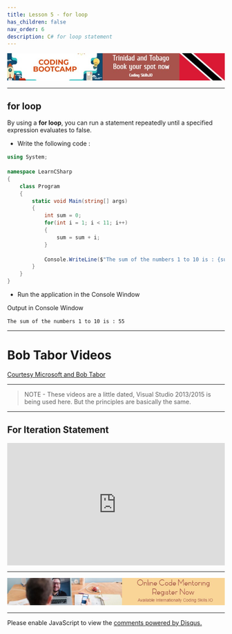 ```yaml
---
title: Lesson 5 - for loop
has_children: false
nav_order: 6
description: C# for loop statement
---
```


[![ad](../img/bootcamp.jpg)](https://rclapp.com/bootcamp.html)

****

## for loop

By using a **for loop**, you can run a statement repeatedly until a specified expression evaluates to false. 

- Write the following code :

```csharp
using System;

namespace LearnCSharp
{
    class Program
    {
        static void Main(string[] args)
        { 
            int sum = 0;
            for(int i = 1; i < 11; i++)
            {
                sum = sum + i;
            }

            Console.WriteLine($"The sum of the numbers 1 to 10 is : {sum}");
        }
    }
}
```

- Run the application in the Console Window

Output in Console Window
```
The sum of the numbers 1 to 10 is : 55
```

****

# Bob Tabor Videos

[Courtesy Microsoft and Bob Tabor](https://channel9.msdn.com/Series/CSharp-Fundamentals-for-Absolute-Beginners)

****

> NOTE - These videos are a little dated, Visual Studio 2013/2015 is being used here. But the principles are basically the same.

*****

## For Iteration Statement

<div style="overflow:hidden; padding-bottom:56.25%; position:relative; height:0;">
<iframe style="left:0; top:0; height:100%; width:100%; position:absolute;" src="https://www.youtube.com/embed/JrS0e_-8Nlo?autoplay=0&rel=0" frameborder="0" allow="accelerometer; autoplay; encrypted-media; gyroscope; picture-in-picture" allowfullscreen></iframe>
</div>

****

[![ad](../img/online-mentoring.jpg)](https://rclapp.com/mentors.html)

****

<div id="disqus_thread"></div>
<script>
var disqus_config = function () {
this.page.url = 'https://csharpfoundation.tutorial.rclapp.com/lessons/lesson5.html';
this.page.identifier = 'a03-05'; 
};
(function() { 
var d = document, s = d.createElement('script');
s.src = 'https://coding-skills-io.disqus.com/embed.js';
s.setAttribute('data-timestamp', +new Date());
(d.head || d.body).appendChild(s);
})();
</script>
<noscript>Please enable JavaScript to view the <a href="https://disqus.com/?ref_noscript">comments powered by Disqus.</a></noscript>